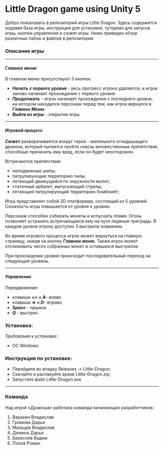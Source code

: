 # Little Dragon game using Unity 5

Добро пожаловать в репозиторий игры Little Dragon. Здесь содержится кодовая база игры, инструкция для установки, туториал для запуска игры, кнопки управления и сюжет игры. Ниже приведен обзор различных папок и файлов в репозитории.

### **Описание игры**

----

#### _Главное меню_

В главном меню присутствуют 3 кнопки:

+ ***Начать с первого уровня*** - весь прогресс игрока удаляется, и игрок заново начинает прохождение с первого уровня.
+ ***Продолжить*** - игрок начинает прохождение с последнего уровня, на котором находился персонаж перед тем, как игрок вернулся в ***Главное Меню***
+ ***Выйти из игры*** - зпкрытие игры.

----

#### _Игровой процесс_

***Сюжет*** разворачивается вокруг героя - маленького огнедышащего дракона, который пытается пройти сквозь множественные препятствия, способные причинить ему вред, если он будет неосторожен. 

Встречаются препятствия: 
+ неподвижные шипы; 
+ патрулирующие территорию пилы; 
+ летающий движущийся по окружности молот; 
+ статичный арбалет, выпускающий стрелы; 
+ летающий патрулирующий территорию бомбомёт;

Игра представляет собой 2D платформер, состоящий из 5 уровней. Сложность игры повышается от уровня к уровню.

Персонаж способен собирать монеты и испускать пламя. Огонь позволяет устранять встречающиеся ему на пути ледяные преграды. В каждом уровне игроку доступно 3 выстрела пламенем.

Во время игрового процесса игрок может вернуться на главную страницу, нажав на кнопку ***Главное меню***. Также игрок может отслеживать число собранных монет и оставшихся выстрелов.

При прохождении уровня происходит последовательный переход на следующий уровень. 

----

#### _Управление_

Передвижение: 

+ клавиши ***<=*** и ***А***- влево 
+ клавиши ***=>*** и ***D***- вправо
+ ***Space*** - прыжок
+ ***Q*** - выстрел.


### **Установка:**

_Требования к установке:_ 

+ ОС Windows

### **Инструкция по установке**:

+ Перейдите во владку Releases -> Little-Dragon;
+ Скачайте и распакуйте архив Little-Dragon.zip;
+ Запустите файл Little-Dragon.exe

---

### **Команда**

Над игрой «Дракоша» работала команда начинающих разработчиков: 

1. Варакин Владислав 
2. Громова Дарья 
3. Мальцев Владислав 
4. Демина Дарья 
5. Береснев Вадим
6. Попов Роман
